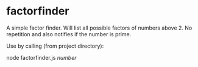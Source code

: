 # factorfinder


A simple factor finder. Will list all possible factors of numbers above 2. No repetition and also notifies if the number is prime.


Use by calling (from project directory):

node factorfinder.js *number*
